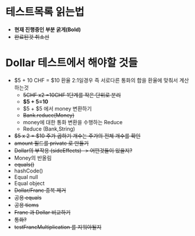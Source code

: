 # 테스트목록 읽는법
- **현재 진행중인 부분 굵게(Bold)** <br>
- ~~완료된것 취소선~~


# Dollar 테스트에서 해야할 것들
- $5 + 10 CHF = $10 환율 2:1일경우 즉 서로다른 통화의 합을 환율에 맞춰서 계산하는것
   - ~~5CHF x2 =10CHF 1단계를 작은 단위로 분리~~
   - **$5 + $5 =$10**
   - $5 + $5 에서 money 변환하기
   - ~~Bank.reduce(Money)~~
   - money에 대한 통화 변환을 수행하는 Reduce
   - Reduce (Bank,String)
- ~~$5 x 2 = $10 주가 곱하기 개수는 주가의 전체 개수를 확인~~
- ~~amount 필드를 private 로 만들기~~
- ~~Dollar의 부작용 (sideEffects) -> 어떤것들이 있을지?~~
- Money의 반올림
- ~~equals()~~
- hashCode()
- Equal null
- Equal object
- ~~Dollar/Franc 중복 제거~~
- ~~공용 equals~~
- ~~공용 tiems~~
- ~~Franc 과 Dollar 비교하기~~
- ~~통화?~~
- ~~testFrancMultiplication 를 지워야될지~~
